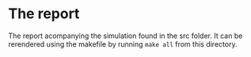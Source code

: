 # The report
The report acompanying the simulation found in the src folder.
It can be rerendered using the makefile by running `make all` from this directory.
